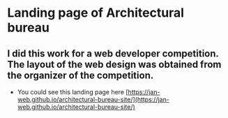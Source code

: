 # Landing page of Architectural bureau
## I did this work for a web developer competition. The layout of the web design was obtained from the organizer of the competition.
- You could see this landing page here [https://jan-web.github.io/architectural-bureau-site/](https://jan-web.github.io/architectural-bureau-site/)